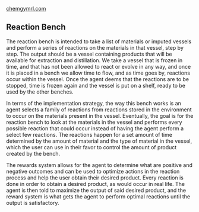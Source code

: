 [chemgymrl.com](https://chemgymrl.com/)

## Reaction Bench

The reaction bench is intended to take a list of materials or imputed vessels and perform a series of reactions on the materials in that vessel, step by step. The output should be a vessel containing products that will be available for extraction and distillation. We take a vessel that is frozen in time, and that has not been allowed to react or evolve in any way, and once it is placed in a bench we allow time to flow, and as time goes by, reactions occur within the vessel. Once the agent deems that the reactions are to be stopped, time is frozen again and the vessel is put on a shelf, ready to be used by the other benches. 

In terms of the implementation strategy, the way this bench works is an agent selects a family of reactions from reactions stored in the environment to occur on the materials present in the vessel. Eventually, the goal is for the reaction bench to look at the materials in the vessel and performs every possible reaction that could occur instead of having the agent perform a select few reactions. The reactions happen for a set amount of time determined by the amount of material and the type of material in the vessel, which the user can use in their favor to control the amount of product created by the bench. 

The rewards system allows for the agent to determine what are positive and negative outcomes and can be used to optimize actions in the reaction process and help the user obtain their desired product. Every reaction is done in order to obtain a desired product, as would occur in real life. The agent is then told to maximize the output of said desired product, and the reward system is what gets the agent to perform optimal reactions until the output is satisfactory.
